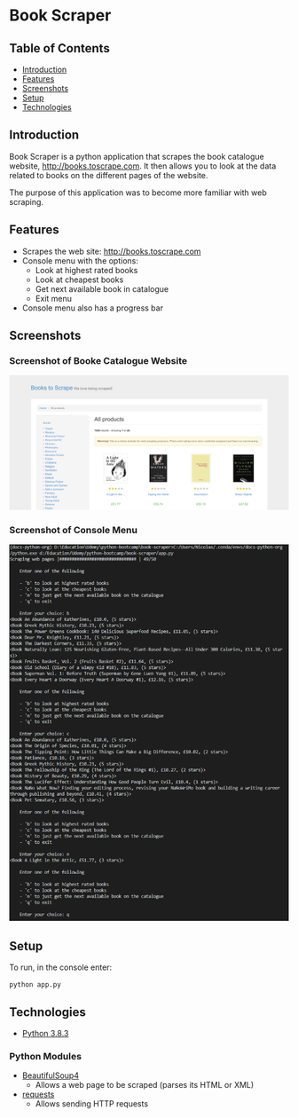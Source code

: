 # Book Scraper

## Table of Contents
- [Introduction](#introduction)
- [Features](#features)
- [Screenshots](#screenshots)
- [Setup](#setup)
- [Technologies](#technologies)

## Introduction
Book Scraper is a python application that scrapes the book catalogue website, http://books.toscrape.com. It then allows you to look at the data related to books on the different pages of the website.

The purpose of this application was to become more familiar with web scraping.

## Features
- Scrapes the web site: http://books.toscrape.com
- Console menu with the options:
    - Look at highest rated books
    - Look at cheapest books
    - Get next available book in catalogue
    - Exit menu
- Console menu also has a progress bar

## Screenshots
### Screenshot of Booke Catalogue Website
<img src="./screenshots/website.PNG" alt="A screenshot of the website being scraped. It is a website with a catalogue of books.">

### Screenshot of Console Menu
<img src="./screenshots/main.PNG" alt="A screenshot of the application being run in the console.">

## Setup
To run, in the console enter:
```
python app.py
```

## Technologies
- [Python 3.8.3](https://www.python.org/downloads/release/python-383/)
### Python Modules
- [BeautifulSoup4](https://pypi.org/project/beautifulsoup4/)
    - Allows a web page to be scraped (parses its HTML or XML)
- [requests](https://pypi.org/project/requests/)
    - Allows sending HTTP requests
